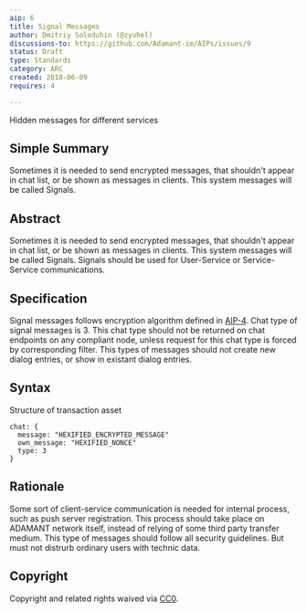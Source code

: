 ```yaml
---
aip: 6
title: Signal Messages
author: Dmitriy Soloduhin (@zyuhel)
discussions-to: https://github.com/Adamant-im/AIPs/issues/9
status: Draft
type: Standards
category: ARC
created: 2018-06-09
requires: 4

---
```


Hidden messages for different services

## Simple Summary
Sometimes it is needed to send encrypted messages, that shouldn't appear in chat list, or be shown as messages in clients. This system messages will be called Signals.


## Abstract
<!--A short (~200 word) description of the technical issue being addressed.-->
Sometimes it is needed to send encrypted messages, that shouldn't appear in chat list, or be shown as messages in clients. This system messages will be called Signals. Signals should be used for User-Service or Service-Service communications.


## Specification

Signal messages follows encryption algorithm defined in [AIP-4](https://aips.adamant.im/AIPS/aip-4). 
Chat type of signal messages is 3. This chat type should not be returned on chat endpoints on any compliant node, unless request for this chat type is forced by corresponding filter.
This types of messages should not create new dialog entries, or show in existant dialog entries. 



## Syntax

Structure of transaction asset
````
chat: {
  message: "HEXIFIED_ENCRYPTED_MESSAGE"
  own_message: "HEXIFIED_NONCE"
  type: 3
}
````

## Rationale
Some sort of client-service communication is needed for internal process, such as push server registration. This process should take place on ADAMANT network itself, instead of relying of some third party transfer medium. This type of messages should follow all security guidelines. But must not distrurb ordinary users with technic data. 


## Copyright
Copyright and related rights waived via [CC0](https://creativecommons.org/publicdomain/zero/1.0/).
